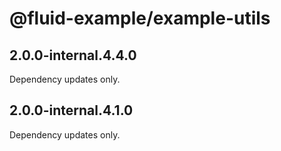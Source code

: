# @fluid-example/example-utils

## 2.0.0-internal.4.4.0

Dependency updates only.

## 2.0.0-internal.4.1.0

Dependency updates only.
